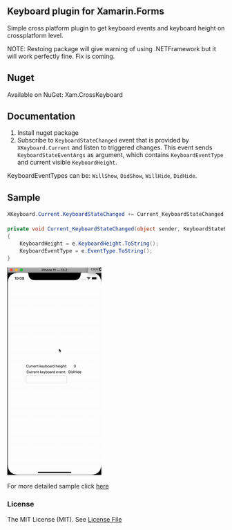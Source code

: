 ## Keyboard plugin for Xamarin.Forms
Simple cross platform plugin to get keyboard events and keyboard height on crossplatform level.

NOTE: Restoing package will give warning of using .NETFramework but it will work perfectly fine. Fix is coming.

## Nuget

Available on NuGet: Xam.CrossKeyboard

## Documentation
1. Install nuget package
2. Subscribe to ```KeyboardStateChanged``` event that is provided by ```XKeyboard.Current``` and listen to triggered changes.
This event sends ```KeyboardStateEventArgs``` as argument, which contains ```KeyboardEventType``` and current visible ```KeyboardHeight```.

KeyboardEventTypes can be: ```WillShow```, ```DidShow```, ```WillHide```, ```DidHide```.

## Sample
``` csharp
XKeyboard.Current.KeyboardStateChanged += Current_KeyboardStateChanged;

private void Current_KeyboardStateChanged(object sender, KeyboardStateEventArgs e)
{
    KeyboardHeight = e.KeyboardHeight.ToString();
    KeyboardEventType = e.EventType.ToString();
}
```

![](art/Sample.gif)

For more detailed sample click [here](https://github.com/kocevilija/Xam.CrossKeyboard/tree/master/Sample)

### License
The MIT License (MIT). See [License File](https://github.com/kocevilija/Xam.CrossKeyboard/blob/master/LICENSE)
